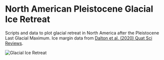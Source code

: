 # North American Pleistocene Glacial Ice Retreat
Scripts and data to plot glacial retreat in North America after the Pleistocene Last Glacial Maximum. Ice margin data from [Dalton et al. (2020) Quat Sci Reviews](https://doi.org/10.1016/j.quascirev.2020.106223). 

![Glacial Ice Retreat](./plots/glacialFrontAnimation.gif)


